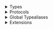 <details>
<summary>Types</summary>

  - [\_ChatUserController](/_ChatUserController)
  - [\_ChatUserController.ObservableObject](/_ChatUserController.ObservableObject)

</details>

<details>
<summary>Protocols</summary>

  - [ChatUserControllerDelegate](/ChatUserControllerDelegate)
  - [\_ChatUserControllerDelegate](/_ChatUserControllerDelegate)

</details>

<details>
<summary>Global Typealiases</summary>

  - [ChatUserController](/ChatUserController)

</details>

<details>
<summary>Extensions</summary>

  - [ChatChannelControllerDelegate](/ChatChannelControllerDelegate)
  - [\_ChatChannelControllerDelegate](/_ChatChannelControllerDelegate)
  - [\_ChatClient](/_ChatClient)

</details>
